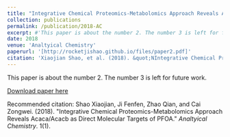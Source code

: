 ```yaml
---
title: "Integrative Chemical Proteomics-Metabolomics Approach Reveals Acaca/Acacb as Direct Molecular Targets of PFOA"
collection: publications
permalink: /publication/2018-AC
excerpt: #'This paper is about the number 2. The number 3 is left for future work.'
date: 2018
venue: 'Analtyical Chemistry'
paperurl: '[http://rocketjishao.github.io/files/paper2.pdf]'
citation: 'Xiaojian Shao, et al. (2018). &quot;NIntegrative Chemical Proteomics-Metabolomics Approach Reveals Acaca/Acacb as Direct Molecular Targets of PFOA.&quot; <i>Analtyical Chemistry</i>. 1(1).'
---
```

This paper is about the number 2. The number 3 is left for future work.

[Download paper here](http://rocketjishao.github.io/files/paper2.pdf)

Recommended citation: Shao Xiaojian, Ji Fenfen, Zhao Qian, and Cai Zongwei. (2018). "Integrative Chemical Proteomics-Metabolomics Approach Reveals Acaca/Acacb as Direct Molecular Targets of PFOA." <i>Analtyical Chemistry</i>. 1(1).
